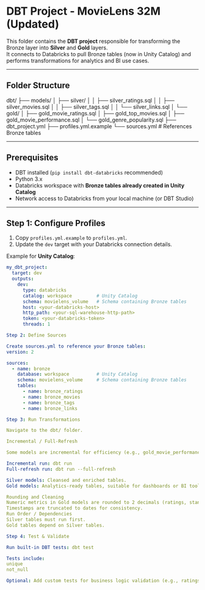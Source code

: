 # DBT Project - MovieLens 32M (Updated)

This folder contains the **DBT project** responsible for transforming the Bronze layer into **Silver** and **Gold** layers.  
It connects to Databricks to pull Bronze tables (now in Unity Catalog) and performs transformations for analytics and BI use cases.

---

## Folder Structure

dbt/
├── models/
│ ├── silver/
│ │ ├── silver_ratings.sql
│ │ ├── silver_movies.sql
│ │ ├── silver_tags.sql
│ │ └── silver_links.sql
│ └── gold/
│ ├── gold_movie_ratings.sql
│ ├── gold_top_movies.sql
│ ├── gold_movie_performance.sql
│ └── gold_genre_popularity.sql
├── dbt_project.yml
├── profiles.yml.example
└── sources.yml # References Bronze tables

---

## Prerequisites

- DBT installed (`pip install dbt-databricks` recommended)  
- Python 3.x  
- Databricks workspace with **Bronze tables already created in Unity Catalog**  
- Network access to Databricks from your local machine (or DBT Studio)  

---

## Step 1: Configure Profiles

1. Copy `profiles.yml.example` to `profiles.yml`.  
2. Update the `dev` target with your Databricks connection details.  

Example for **Unity Catalog**:

```yaml
my_dbt_project:
  target: dev
  outputs:
    dev:
      type: databricks
      catalog: workspace         # Unity Catalog
      schema: movielens_volume   # Schema containing Bronze tables
      host: <your-databricks-host>
      http_path: <your-sql-warehouse-http-path>
      token: <your-databricks-token>
      threads: 1

Step 2: Define Sources

Create sources.yml to reference your Bronze tables:
version: 2

sources:
  - name: bronze
    database: workspace          # Unity Catalog
    schema: movielens_volume     # Schema containing Bronze tables
    tables:
      - name: bronze_ratings
      - name: bronze_movies
      - name: bronze_tags
      - name: bronze_links

Step 3: Run Transformations

Navigate to the dbt/ folder.

Incremental / Full-Refresh

Some models are incremental for efficiency (e.g., gold_movie_performance.sql).

Incremental run: dbt run
Full-refresh run: dbt run --full-refresh

Silver models: Cleansed and enriched tables.
Gold models: Analytics-ready tables, suitable for dashboards or BI tools.

Rounding and Cleaning
Numeric metrics in Gold models are rounded to 2 decimals (ratings, standard deviation, influence score).
Timestamps are truncated to dates for consistency.
Run Order / Dependencies
Silver tables must run first.
Gold tables depend on Silver tables.

Step 4: Test & Validate

Run built-in DBT tests: dbt test

Tests include:
unique
not_null

Optional: Add custom tests for business logic validation (e.g., ratings range, influence score computation).

